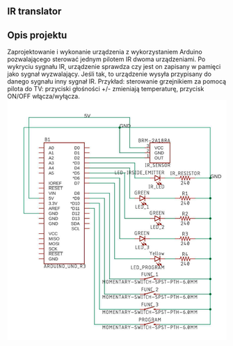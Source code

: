 ## IR translator
## Opis projektu
Zaprojektowanie i wykonanie urządzenia z wykorzystaniem Arduino pozwalającego sterować jednym pilotem IR dwoma urządzeniami. Po wykryciu sygnału IR, urządzenie sprawdza czy jest on zapisany w pamięci jako sygnał wyzwalający. Jeśli tak, to urządzenie wysyła przypisany do danego sygnału inny sygnał IR. Przykład: sterowanie grzejnikiem za pomocą pilota do TV: przyciski głośności +/- zmieniają temperaturę, przycisk ON/OFF włącza/wyłącza. 
![schemat](schemat_tylko.jpg)
